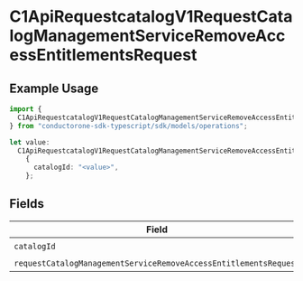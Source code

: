 # C1ApiRequestcatalogV1RequestCatalogManagementServiceRemoveAccessEntitlementsRequest

## Example Usage

```typescript
import {
  C1ApiRequestcatalogV1RequestCatalogManagementServiceRemoveAccessEntitlementsRequest,
} from "conductorone-sdk-typescript/sdk/models/operations";

let value:
  C1ApiRequestcatalogV1RequestCatalogManagementServiceRemoveAccessEntitlementsRequest =
    {
      catalogId: "<value>",
    };
```

## Fields

| Field                                                                                                                                                                 | Type                                                                                                                                                                  | Required                                                                                                                                                              | Description                                                                                                                                                           |
| --------------------------------------------------------------------------------------------------------------------------------------------------------------------- | --------------------------------------------------------------------------------------------------------------------------------------------------------------------- | --------------------------------------------------------------------------------------------------------------------------------------------------------------------- | --------------------------------------------------------------------------------------------------------------------------------------------------------------------- |
| `catalogId`                                                                                                                                                           | *string*                                                                                                                                                              | :heavy_check_mark:                                                                                                                                                    | N/A                                                                                                                                                                   |
| `requestCatalogManagementServiceRemoveAccessEntitlementsRequest`                                                                                                      | [shared.RequestCatalogManagementServiceRemoveAccessEntitlementsRequest](../../../sdk/models/shared/requestcatalogmanagementserviceremoveaccessentitlementsrequest.md) | :heavy_minus_sign:                                                                                                                                                    | N/A                                                                                                                                                                   |
